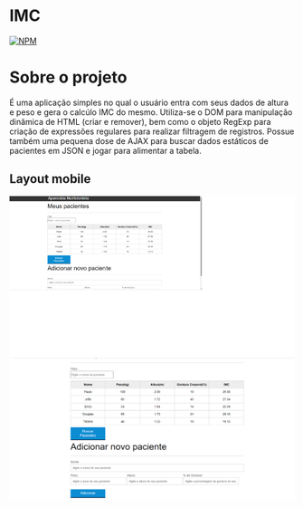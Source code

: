 # IMC

[![NPM](https://img.shields.io/npm/l/react)](https://github.com/Matheusp007-226/IMC_JS/blob/main/LICENSE) 

# Sobre o projeto

É uma aplicação simples no qual o usuário entra com seus dados de altura e peso e gera o calcúlo IMC do mesmo. Utiliza-se o DOM para manipulação dinâmica de HTML (criar e remover),
bem como o objeto RegExp para criação de expressões regulares para realizar filtragem de registros. Possue também uma pequena dose de AJAX para buscar dados estáticos de pacientes
em JSON e jogar para alimentar a tabela.

## Layout mobile
![layout 1](assets/img/IMC_1.png) ![layout 2](assets/img/IMC_2.png)
